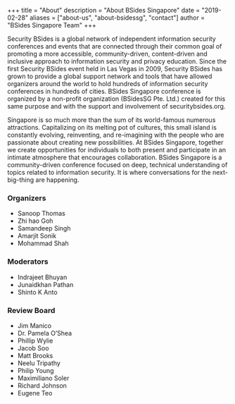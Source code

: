 +++
title = "About"
description = "About BSides Singapore"
date = "2019-02-28"
aliases = ["about-us", "about-bsidessg", "contact"]
author = "BSides Singapore Team"
+++

Security BSides is a global network of independent information security conferences and events that are connected through their common goal of promoting a more accessible, community-driven, content-driven and inclusive approach to information security and privacy education. Since the first Security BSides event held in Las Vegas in 2009, Security BSides has grown to provide a global support network and tools that have allowed organizers around the world to hold hundreds of information security conferences in hundreds of cities. BSides Singapore conference is organized by a non-profit organization (BSidesSG Pte. Ltd.) created for this same purpose and with the support and involvement of securitybsides.org.

Singapore is so much more than the sum of its world-famous numerous attractions. Capitalizing on its melting pot of cultures, this small island is constantly evolving, reinventing, and re-imagining with the people who are passionate about creating new possibilities. At BSides Singapore, together we create opportunities for individuals to both present and participate in an intimate atmosphere that encourages collaboration. BSides Singapore is a community-driven conference focused on deep, technical understanding of topics related to information security. It is where conversations for the next-big-thing are happening.


### Organizers

* Sanoop Thomas
* Zhi hao Goh
* Samandeep Singh
* Amarjit Sonik
* Mohammad Shah

### Moderators 

* Indrajeet Bhuyan
* Junaidkhan Pathan
* Shinto K Anto

### Review Board 

* Jim Manico
* Dr. Pamela O’Shea
* Phillip Wylie
* Jacob Soo
* Matt Brooks
* Neelu Tripathy
* Philip Young
* Maximiliano Soler
* Richard Johnson
* Eugene Teo

